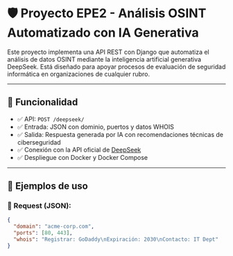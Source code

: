 # 🛡️ Proyecto EPE2 - Análisis OSINT Automatizado con IA Generativa

Este proyecto implementa una API REST con Django que automatiza el análisis de datos OSINT mediante la inteligencia artificial generativa DeepSeek. Está diseñado para apoyar procesos de evaluación de seguridad informática en organizaciones de cualquier rubro.

---

## 🚀 Funcionalidad

- ✅ API: `POST /deepseek/`
- ✅ Entrada: JSON con dominio, puertos y datos WHOIS
- ✅ Salida: Respuesta generada por IA con recomendaciones técnicas de ciberseguridad
- ✅ Conexión con la API oficial de [DeepSeek](https://platform.deepseek.com)
- ✅ Despliegue con Docker y Docker Compose

---

## 🧪 Ejemplos de uso

### 🔹 Request (JSON):
```json
{
  "domain": "acme-corp.com",
  "ports": [80, 443],
  "whois": "Registrar: GoDaddy\nExpiración: 2030\nContacto: IT Dept"
}
